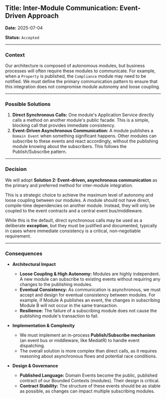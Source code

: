 ## **Title: Inter-Module Communication: Event-Driven Approach**

**Date:** 2025-07-04

**Status:** `Accepted`

---

### **Context**

Our architecture is composed of autonomous modules, but business processes will often require these modules to communicate. For example, when a `Property` is published, the `Compliance` module may need to be notified. We must define the primary communication pattern to ensure that this integration does not compromise module autonomy and loose coupling.

---

### **Possible Solutions**

1. **Direct Synchronous Calls:** One module's Application Service directly calls a method on another module's public facade. This is a simple, blocking call that provides immediate consistency.
2. **Event-Driven Asynchronous Communication:** A module publishes a `Domain Event` when something significant happens. Other modules can subscribe to these events and react accordingly, without the publishing module knowing about the subscribers. This follows the Publish/Subscribe pattern.

---

### **Decision**

We will adopt **Solution 2: Event-driven, asynchronous communication** as the primary and preferred method for inter-module integration.

This is a strategic choice to achieve the maximum level of autonomy and loose coupling between our modules. A module should not have direct, compile-time dependencies on another module. Instead, they will only be coupled to the event contracts and a central event bus/middleware.

While this is the default, direct synchronous calls may be used as a deliberate **exception**, but they must be justified and documented, typically in cases where immediate consistency is a critical, non-negotiable requirement.

---

### **Consequences**

- **Architectural Impact**
    
    - **Loose Coupling & High Autonomy:** Modules are highly independent. A new module can subscribe to existing events without requiring any changes to the publishing modules.
    - **Eventual Consistency:** As communication is asynchronous, we must accept and design for eventual consistency between modules. For example, if Module A publishes an event, the changes in subscribing Module B will not occur in the same transaction.
    - **Resilience:** The failure of a subscribing module does not cause the publishing module's transaction to fail.
- **Implementation & Complexity**
    
    - We must implement an in-process **Publish/Subscribe mechanism** (an event bus or middleware, like MediatR) to handle event dispatching.
    - The overall solution is more complex than direct calls, as it requires reasoning about asynchronous flows and potential race conditions.
- **Design & Governance**
    
    - **Published Language:** Domain Events become the public, published contract of our Bounded Contexts (modules). Their design is critical.
    - **Contract Stability:** The structure of these events should be as stable as possible, as changes can impact multiple subscribing modules.